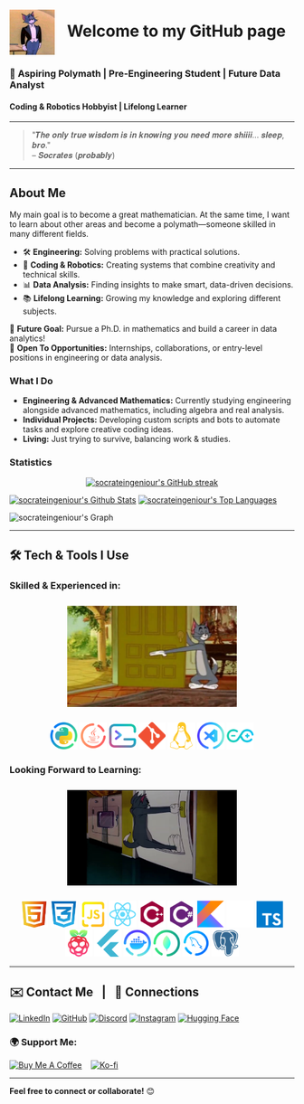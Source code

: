 # <img src="./assets/header_img.jpg" width="80" height="80" style="vertical-align: middle; margin-right: 15px;" /> Welcome to my GitHub page
### 🌟 **Aspiring Polymath | Pre-Engineering Student | Future Data Analyst**  
#### Coding & Robotics Hobbyist | Lifelong Learner  

---

> "𝑻𝒉𝒆 𝒐𝒏𝒍𝒚 𝒕𝒓𝒖𝒆 𝒘𝒊𝒔𝒅𝒐𝒎 𝒊𝒔 𝒊𝒏 𝒌𝒏𝒐𝒘𝒊𝒏𝒈 𝒚𝒐𝒖 𝒏𝒆𝒆𝒅 𝒎𝒐𝒓𝒆 𝒔𝒉𝒊𝒊𝒊𝒊… 𝒔𝒍𝒆𝒆𝒑, 𝒃𝒓𝒐."  
– 𝑺𝒐𝒄𝒓𝒂𝒕𝒆𝒔 (𝒑𝒓𝒐𝒃𝒂𝒃𝒍𝒚)

---

## **About Me**  

My main goal is to become a great mathematician. At the same time, I want to learn about other areas and become a polymath—someone skilled in many different fields.
- 🛠️ **Engineering:** Solving problems with practical solutions.  
- 🤖 **Coding & Robotics:** Creating systems that combine creativity and technical skills.  
- 📊 **Data Analysis:** Finding insights to make smart, data-driven decisions.  
- 📚 **Lifelong Learning:** Growing my knowledge and exploring different subjects.

🎯 **Future Goal:** Pursue a Ph.D. in mathematics and build a career in data analytics!  
💼 **Open To Opportunities:** Internships, collaborations, or entry-level positions in engineering or data analysis.  

### **What I Do**  
- **Engineering & Advanced Mathematics:** Currently studying engineering alongside advanced mathematics, including algebra and real analysis.
- **Individual Projects:** Developing custom scripts and bots to automate tasks and explore creative coding ideas.
- **Living:** Just trying to survive, balancing work & studies.

### **Statistics**
<p align="center">
  <a href="https://github.com/socrateingeniour">
    <img src="https://github-readme-streak-stats.herokuapp.com/?user=socrateingeniour&theme=vision-friendly-dark&show_icons=true&show=reviews,discussions_started,discussions_answered,prs_merged,prs_merged_percentage&border=FFD700&radius=5" alt="socrateingeniour's GitHub streak"/>
  </a>
</p>

<a> 
    <a href="https://github.com/socrateingeniour"><img alt="socrateingeniour's Github Stats" src="https://github-readme-stats.vercel.app/api?username=socrateingeniour&theme=vision-friendly-dark&show_icons=true&show=reviews,discussions_started,discussions_answered,prs_merged,prs_merged_percentage&border_color=FFD700&border_radius=5" height="320px" width="48%"/></a>
  <a href="https://github.com/socrateingeniour"><img alt="socrateingeniour's Top Languages" src="https://denvercoder1-github-readme-stats.vercel.app/api/top-langs/?username=socrateingeniour&langs_count=8&layout=compact&theme=vision-friendly-dark&show_icons=true&border_color=FFD700&border_radius=5" height="320px" width="48%"/></a>
  <br/>
</a>


![socrateingeniour's Graph](https://github-readme-activity-graph.vercel.app/graph?username=socrateingeniour&custom_title=Socrate%20El%20Ingeniour's%20GitHub%20Activity%20Graph&bg_color=0D1117&color=785ef0&line=FFFFFF&point=FFFFFF&area_color=FFFFFF&title_color=ffb000&area=true&border_color=FFD700&radius=5)


---

## **🛠️ Tech & Tools I Use**  

### Skilled & Experienced in:
<p align="center">
  <img src="./assets/tom_welcome.jpg" width="300" style="margin: 10px 0;" />
</p>

<p align="center">
  <a href="https://www.python.org/" target="_blank" rel="noreferrer"><img src="./assets/icons/python.svg" width="48" height="48" alt="Python" /></a>
  <a href="https://www.oracle.com/java/" target="_blank" rel="noreferrer"><img src="./assets/icons/java.svg" width="48" height="48" alt="Java" /></a>
  <a href="https://www.gnu.org/software/bash/" target="_blank" rel="noreferrer"><img src="./assets/icons/terminal.svg" width="48" height="48" alt="GNU Bash" /></a>
  <a href="https://git-scm.com/" target="_blank" rel="noreferrer"><img src="./assets/icons/git.png" width="48" height="48" alt="Git" /></a>
  <a href="https://www.linux.org" target="_blank" rel="noreferrer"><img src="./assets/icons/linux.svg" width="48" height="48" alt="Linux" /></a>
  <a href="https://code.visualstudio.com/" target="_blank" rel="noreferrer"><img src="./assets/icons/code.svg" width="48" height="48" alt="VS Code" /></a>
   <a href="https://www.arduino.cc/" target="_blank" rel="noreferrer"><img src="./assets/icons/arduino.svg" width="48" height="48" alt="Arduino" /></a>
</p>

### Looking Forward to Learning:
<p align="center">
  <img src="./assets/tom_struggling.jpg" width="300" style="margin: 10px 0;" />
</p>

<p align="center">
  <a href="https://developer.mozilla.org/en-US/docs/Glossary/HTML5" target="_blank" rel="noreferrer"><img src="./assets/icons/html.png" width="48" height="48" alt="HTML5" /></a>
  <a href="https://www.w3.org/TR/CSS/#css" target="_blank" rel="noreferrer"><img src="./assets/icons/css3.png" width="48" height="48" alt="CSS3" /></a>
  <a href="https://developer.mozilla.org/en-US/docs/Web/JavaScript" target="_blank" rel="noreferrer"><img src="./assets/icons/javascript.svg" width="48" height="48" alt="JavaScript" /></a>
  <a href="https://reactjs.org/" target="_blank" rel="noreferrer"><img src="./assets/icons/react.svg" width="48" height="48" alt="React" /></a>
  <a href="https://docs.microsoft.com/en-us/cpp/?view=msvc-170" target="_blank" rel="noreferrer"><img src="./assets/icons/cplusplus.svg" width="48" height="48" alt="C++" /></a>
  <a href="https://docs.microsoft.com/en-us/dotnet/csharp/" target="_blank" rel="noreferrer"><img src="./assets/icons/csharp.svg" width="48" height="48" alt="C#" /></a>
  <a href="https://kotlinlang.org/" target="_blank" rel="noreferrer"><img src="./assets/icons/kotlin.svg" width="48" height="48" alt="Kotlin" /></a>
  <a href="https://www.rust-lang.org/" target="_blank" rel="noreferrer"><img src="./assets/icons/rust.svg" width="48" height="48" alt="Rust" /></a>
  <a href="https://www.typescriptlang.org/" target="_blank" rel="noreferrer"><img src="./assets/icons/typescript.svg" width="48" height="48" alt="TypeScript" /></a>
  <a href="https://www.raspberrypi.org/" target="_blank" rel="noreferrer"><img src="./assets/icons/raspberry.svg" width="48" height="48" alt="Raspberry Pi" /></a>
  <a href="https://flutter.dev/" target="_blank" rel="noreferrer"><img src="./assets/icons/flutter.svg" width="48" height="48" alt="Flutter" /></a>
  <a href="https://www.docker.com/" target="_blank" rel="noreferrer"><img src="./assets/icons/docker-desktop.svg" width="48" height="48" alt="Docker" /></a>
  <a href="https://www.mongodb.com/" target="_blank" rel="noreferrer"><img src="./assets/icons/mongodb-compass.svg" width="48" height="48" alt="MongoDB" /></a>
  <a href="https://www.mysql.com/" target="_blank" rel="noreferrer"><img src="./assets/icons/mysql-workbench.svg" width="48" height="48" alt="MySQL" /></a>
  <a href="https://www.postgresql.org/" target="_blank" rel="noreferrer"><img src="./assets/icons/postgresql.svg" width="48" height="48" alt="PostgreSQL" /></a>
</p>

---

## **✉️ Contact Me**   |   🔗 **Connections**

<p align="left">
  <a href="https://www.linkedin.com/in/socrateingeniour" target="_blank" rel="noreferrer"><img src="https://raw.githubusercontent.com/danielcranney/readme-generator/main/public/icons/socials/linkedin-dark.svg" width="32" height="32" alt="LinkedIn" /></a>
  <a href="https://www.github.com/socrateingeniour" target="_blank" rel="noreferrer"><img src="https://raw.githubusercontent.com/danielcranney/readme-generator/main/public/icons/socials/github-dark.svg" width="32" height="32" alt="GitHub" /></a>
  <a href="https://discord.com/users/socratesocarji_" target="_blank" rel="noreferrer"><img src="https://raw.githubusercontent.com/danielcranney/readme-generator/main/public/icons/socials/discord-dark.svg" width="32" height="32" alt="Discord" /></a>
  <a href="http://www.instagram.com/socratesocarji" target="_blank" rel="noreferrer"><img src="https://raw.githubusercontent.com/danielcranney/readme-generator/main/public/icons/socials/instagram-dark.svg" width="32" height="32" alt="Instagram" /></a>
  <a href="https://huggingface.co/socrateingeniour" target="_blank" rel="noreferrer"><img src="./assets/huggingface_logo.svg" width="32" height="32" alt="Hugging Face" /></a>
</p>

### 🌍 **Support Me:**

<p>
  <a href="https://www.buymeacoffee.com/socratesocarji"><img src="https://cdn.buymeacoffee.com/buttons/v2/default-yellow.png" width="150" alt="Buy Me A Coffee"/></a>
    
  <a href="https://www.ko-fi.com/socratesocarji"><img src="https://storage.ko-fi.com/cdn/kofi2.png?v=3" width="150" alt="Ko-fi"/></a>
</p>

---

**Feel free to connect or collaborate!** 😊  
